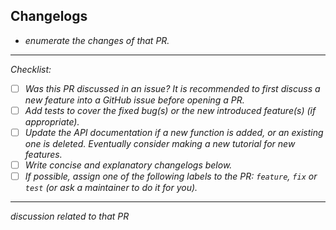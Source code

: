 ## Changelogs

- _enumerate the changes of that PR._

---

_Checklist:_

- [ ] _Was this PR discussed in an issue? It is recommended to first discuss a new feature into a GitHub issue before opening a PR._
- [ ] _Add tests to cover the fixed bug(s) or the new introduced feature(s) (if appropriate)._
- [ ] _Update the API documentation if a new function is added, or an existing one is deleted. Eventually consider making a new tutorial for new features._
- [ ] _Write concise and explanatory changelogs below._
- [ ] _If possible, assign one of the following labels to the PR: `feature`, `fix` or `test` (or ask a maintainer to do it for you)._

---

_discussion related to that PR_
